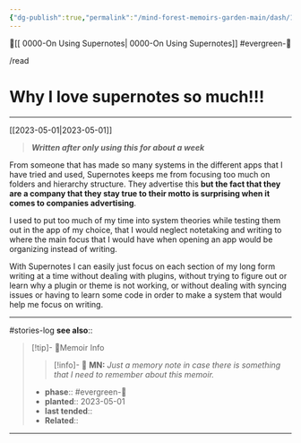 ```yaml
---
{"dg-publish":true,"permalink":"/mind-forest-memoirs-garden-main/dash/1-stories/series-app-exploration/book-supernotes/why-i-love-supernotes-so-much/"}
---
```


 🔺[[ 0000-On Using Supernotes\| 0000-On Using Supernotes]]
#evergreen-🌲 

/read
# Why I love supernotes so much!!! 
---
[[2023-05-01\|2023-05-01]]

> ***Written after only using this for about a week***

From someone that has made so many systems in the different apps that I have tried and used, Supernotes keeps me from focusing too much on folders and hierarchy structure. They advertise this **but the fact that they are a company that they stay true to their motto is surprising when it comes to companies advertising**. 

I used to put too much of my time into system theories while testing them out in the app of my choice, that I would neglect notetaking and writing to where the main focus that I would have when opening an app would be organizing instead of writing. 

With Supernotes I can easily just focus on each section of my long form writing at a time without dealing with plugins, without trying to figure out or learn why a plugin or theme is not working, or without dealing with syncing issues or having to learn some code in order to make a system that would help me focus on writing. 

---
#stories-log 
**see also**:: 

> [!tip]- 🌱Memoir Info
>> [!info]- 💌 **MN:**
>> *Just a memory note in case there is something that I need to remember about this memoir.*
>- **phase**:: #evergreen-🌲 
>- **planted**:: 2023-05-01
>- **last tended**:: 
>- **Related**::  
---
